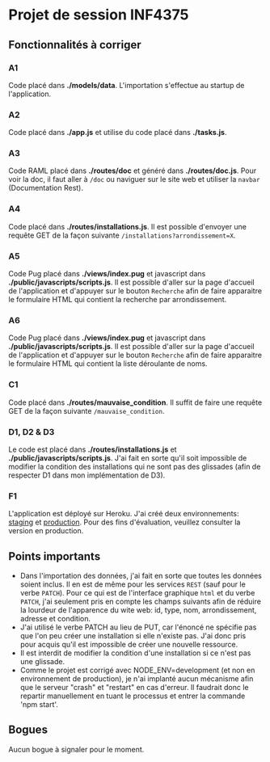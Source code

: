 Projet de session INF4375
=========================

Fonctionnalités à corriger
--------------------------

### A1 ###

Code placé dans **./models/data**.
L'importation s'effectue au startup de l'application.

### A2 ###

Code placé dans **./app.js** et utilise du code placé dans **./tasks.js**.

### A3 ###

Code RAML placé dans **./routes/doc** et généré dans **./routes/doc.js**.
Pour voir la doc, il faut aller à `/doc` ou naviguer sur le site web et utiliser la `navbar` (Documentation Rest).

### A4 ###

Code placé dans **./routes/installations.js**.
Il est possible d'envoyer une requête GET de la façon suivante `/installations?arrondissement=X`.

### A5 ###

Code Pug placé dans **./views/index.pug** et javascript dans **./public/javascripts/scripts.js**.
Il est possible d'aller sur la page d'accueil de l'application et d'appuyer sur le bouton `Recherche` afin de faire apparaitre le formulaire HTML qui contient la recherche par arrondissement.

### A6 ###

Code Pug placé dans **./views/index.pug** et javascript dans **./public/javascripts/scripts.js**.
Il est possible d'aller sur la page d'accueil de l'application et d'appuyer sur le bouton `Recherche` afin de faire apparaitre le formulaire HTML qui contient la liste déroulante de noms.

### C1 ###

Code placé dans **./routes/mauvaise_condition**.
Il suffit de faire une requête GET de la façon suivante `/mauvaise_condition`.

### D1, D2 & D3 ###

Le code est placé dans **./routes/installations.js** et **./public/javascripts/scripts.js**.
J'ai fait en sorte qu'il soit impossible de modifier la condition des installations qui ne sont pas des glissades (afin de respecter D1 dans mon implémentation de D3).

### F1 ###

L'application est déployé sur Heroku. J'ai créé deux environnements: [staging](http://inf4375-projet-staging.herokuapp.com) et [production](http://inf4375-projet-prod.herokuapp.com). Pour des fins d'évaluation, veuillez consulter la version en production.


Points importants
-----------------

* Dans l'importation des données, j'ai fait en sorte que toutes les données soient inclus. Il en est de même pour les services `REST` (sauf pour le verbe `PATCH`). Pour ce qui est de l'interface graphique `html` et du verbe `PATCH`, j'ai seulement pris en compte les champs suivants afin de réduire la lourdeur de l'apparence du wite web: id, type, nom, arrondissement, adresse et condition.
* J'ai utilisé le verbe PATCH au lieu de PUT, car l'énoncé ne spécifie pas que l'on peu créer une installation si elle n'existe pas. J'ai donc pris pour acquis qu'il est impossible de créer une nouvelle ressource.
* Il est interdit de modifier la condition d'une installation si ce n'est pas une glissade.
* Comme le projet est corrigé avec NODE_ENV=development (et non en environnement de production), je n'ai implanté aucun mécanisme afin que le serveur "crash" et "restart" en cas d'erreur. Il faudrait donc le repartir manuellement en tuant le processus et entrer la commande 'npm start'.

Bogues
------

Aucun bogue à signaler pour le moment.
